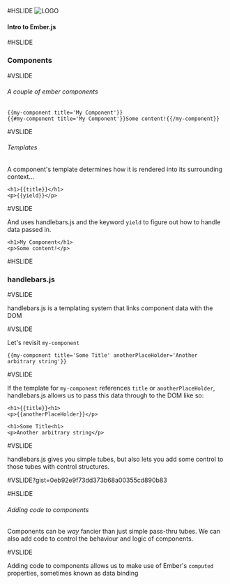#HSLIDE
![LOGO](http://emberjs.com/images/brand/ember_Ember-Dark.png)

#### Intro to Ember.js

#HSLIDE

### Components

#VSLIDE

###### A couple of ember components

```
{{my-component title='My Component'}}
{{#my-component title='My Component'}}Some content!{{/my-component}}
```

#VSLIDE

###### Templates

A component's template determines how it is rendered into its surrounding context...

```
<h1>{{title}}</h1>
<p>{{yield}}</p>
```
#VSLIDE

And uses handlebars.js and the keyword `yield` to figure out how to handle data passed in.
```
<h1>My Component</h1>
<p>Some content!</p>
```


#HSLIDE

### <span style="text-transform: none;">handlebars.js</span>

#VSLIDE

handlebars.js is a templating system that links component data with the DOM

#VSLIDE

Let's revisit `my-component`

```
{{my-component title='Some Title' anotherPlaceHolder='Another arbitrary string'}}
```

#VSLIDE

If the template for `my-component` references `title` or `anotherPlaceHolder`, handlebars.js allows us to pass this data through to the DOM like so:

```
<h1>{{title}}<h1>
<p>{{anotherPlaceHolder}}</p>
```

```
<h1>Some Title<h1>
<p>Another arbitrary string</p>
```

#VSLIDE

handlebars.js gives you simple tubes, but also lets you add some control to those tubes with control structures.

#VSLIDE?gist=0eb92e9f73dd373b68a00355cd890b83


#HSLIDE

###### Adding code to components

Components can be _way_ fancier than just simple pass-thru tubes. We can also add code to control the behaviour and logic of components.

#VSLIDE

Adding code to components allows us to make use of Ember's `computed` properties, sometimes known as data binding